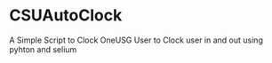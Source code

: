 # CSUAutoClock
 A Simple Script to Clock OneUSG User to Clock user in and out using pyhton and selium
 
